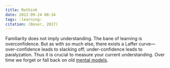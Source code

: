 ```yaml
---
title: Rethink
date: 2022-09-24 08:34
tags: :learning:
citation: (Boser, 2017)
---
```


Familiarity does not imply understanding. The bane of learning is overconfidence. But as with so much else, there exists a Laffer curve—over-confidence leads to slacking off; under-confidence leads to paralyzation. Thus it is crucial to measure your current understanding. Over time we forget or fall back on old [mental models](202208091355.md).

